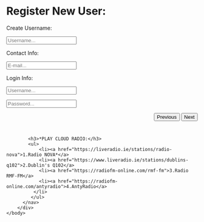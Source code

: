 <!DOCTYPE html>
<html>
	<head>
		<meta http-equiv="Content-Type" content="text/html; charset=utf-8">
		<title>Secure Cloud Radio Player! :-)</title>
		<style type="text/css">

		body {
			margin: 0px;
			padding: 0px;
			overflow: hidden;
			height: 100%; 
			max-height: 100%; 
			font-family:Sans-serif;
			line-height: 1.5em;
		}

		#header {
			position: absolute;
			top: 0px;
			left: 0px;
			width: 100%;
			height: 100px; 
			overflow: hidden; 
			background: #BCCE98;
		}

		#nav {
			position: absolute; 
			top: 0px;
			bottom: 0;
			right: 0;
			width: 280px;
			overflow: scroll; 
			background: #DAE9BC;
		}

		#logo {
			padding:20px;
		}

		main {
			position: fixed;
			top: 40%; /* Set this to the height of the header */
			right: 45%; /* Set this to the width of the navigation bar */
			bottom: 20%;
			overflow: auto; 
            color: blue; 
		}

        </head>    

		.innertube {
			margin: 25px; /* Provides padding for the content */
		}

		p {
			color: #555;
		}

		nav ul {
			list-style-type: none;
			margin: 10px;
			padding: 0px;
		}

		nav ul a {
			color: blue;
            margin: 0px; 
			text-decoration: none;
		}

		/*IE6 fix*/
		* html body{
			padding: 100px 280px 0 0; /* Set the first value to the height of the header and second value to the width of the nav */
		}

		* html main{ 
			height: 100%; 
			width: 100%; 
		}

		</style>

	</head>

	<body>		

		<main>
			<div class="innertube">

				<h2>SECURE CLOUD RADIO PLAYER! :-)</h2> 
				<p><script>generateText(300)</script></p>

			</div>
		</main>

		<nav id="nav">
			<div class="innertube">

            <ul>
				<li><a 1.<html>
<meta name="viewport" content="width=device-width, initial-scale=1.0">
<link href="https://fonts.googleapis.com/css?family=Raleway" rel="stylesheet">
<style>
* {
  box-sizing: border-box;
}

body {
  background-color: #f1f1f1;
}

#regForm {
  background-color: #ffffff;
  margin: 1px auto;
  font-family: Raleway;
  padding: 1px;
  width: 50%;
  min-width: 250px;
}

h1 {
  text-align: center;
  color: blue;
}

input {
  padding: 10px;
  width: 100%;
  font-size: 17px;
  font-family: Raleway;
  border: 1px solid #aaaaaa;
}

/* Mark input boxes that gets an error on validation: */
input.invalid {
  background-color: #ffdddd;
}

/* Hide all steps by default: */
.tab {
  display: none;
}

button {
  background-color: #4CAF50;
  color: #ffffff;
  border: none;
  padding: 10px 20px;
  font-size: 17px;
  font-family: Raleway;
  cursor: pointer;
}

button:hover {
  opacity: 0.8;
}

#prevBtn {
  background-color: #bbbbbb;
}

/* Make circles that indicate the steps of the form: */
.step {
  height: 15px;
  width: 15px;
  margin: 0 2px;
  background-color: #bbbbbb;
  border: none;  
  border-radius: 50%;
  display: inline-block;
  opacity: 0.5;
}

.step.active {
  opacity: 1;
}

/* Mark the steps that are finished and valid: */
.step.finish {
  background-color: #4CAF50;
}
</style>

<form id="regForm" action="/action_page.php">
  <h1>Register New User:</h1>
  <!-- One "tab" for each step in the form: -->
  <div class="tab">Create Username:
    <p><input placeholder="Username..." oninput="this.className = ''" name="fname"></p> 
  </div>
  <div class="tab">Contact Info:
    <p><input placeholder="E-mail..." oninput="this.className = ''" name="email"></p>
  </div>
  <div class="tab">Login Info:
    <p><input placeholder="Username..." oninput="this.className = ''" name="uname"></p>
    <p><input placeholder="Password..." oninput="this.className = ''" name="pword" type="password"></p>
  </div>
  <div style="overflow:auto;">
    <div style="float:right;">
      <button type="button" id="prevBtn" onclick="nextPrev(-1)">Previous</button>
      <button type="button" id="nextBtn" onclick="nextPrev(1)">Next</button>
    </div>
  </div>
  <!-- Circles which indicates the steps of the form: -->
  <div style="text-align:center;margin-top:40px;">
    <span class="step"></span>
    <span class="step"></span>
    <span class="step"></span>
    <span class="step"></span>
  </div>
</form>

<script>
var currentTab = 0; // Current tab is set to be the first tab (0)
showTab(currentTab); // Display the current tab

function showTab(n) {
  // This function will display the specified tab of the form...
  var x = document.getElementsByClassName("tab");
  x[n].style.display = "block";
  //... and fix the Previous/Next buttons:
  if (n == 0) {
    document.getElementById("prevBtn").style.display = "none";
  } else {
    document.getElementById("prevBtn").style.display = "inline";
  }
  if (n == (x.length - 1)) {
    document.getElementById("nextBtn").innerHTML = "Submit";
  } else {
    document.getElementById("nextBtn").innerHTML = "Next";
  }
  //... and run a function that will display the correct step indicator:
  fixStepIndicator(n)
}

function nextPrev(n) {
  // This function will figure out which tab to display
  var x = document.getElementsByClassName("tab");
  // Exit the function if any field in the current tab is invalid:
  if (n == 1 && !validateForm()) return false;
  // Hide the current tab:
  x[currentTab].style.display = "none";
  // Increase or decrease the current tab by 1:
  currentTab = currentTab + n;
  // if you have reached the end of the form...
  if (currentTab >= x.length) {
    // ... the form gets submitted:
    document.getElementById("regForm").submit();
    return false;
  }
  // Otherwise, display the correct tab:
  showTab(currentTab);
}

function validateForm() {
  // This function deals with validation of the form fields
  var x, y, i, valid = true;
  x = document.getElementsByClassName("tab");
  y = x[currentTab].getElementsByTagName("input");
  // A loop that checks every input field in the current tab:
  for (i = 0; i < y.length; i++) {
    // If a field is empty...
    if (y[i].value == "") {
      // add an "invalid" class to the field:
      y[i].className += " invalid";
      // and set the current valid status to false
      valid = false;
    }
  }
  // If the valid status is true, mark the step as finished and valid:
  if (valid) {
    document.getElementsByClassName("step")[currentTab].className += " finish";
  }
  return valid; // return the valid status
}

function fixStepIndicator(n) {
  // This function removes the "active" class of all steps...
  var i, x = document.getElementsByClassName("step");
  for (i = 0; i < x.length; i++) {
    x[i].className = x[i].className.replace(" active", "");
  }
  //... and adds the "active" class on the current step:
  x[n].className += " active";
}
</script>

            <h3>*PLAY CLOUD RADIO:</h3>
			<ul>
            	<li><a href="https://liveradio.ie/stations/radio-nova">1.Radio NOVA*</a>
                <li><a href="https://www.liveradio.ie/stations/dublins-q102">2.Dublin's Q102</a>
                <li><a href="https://radiofm-online.com/rmf-fm">3.Radio RMF-FM</a>
                <li><a href="https://radiofm-online.com/antyradio">4.AntyRadio</a>
              </li>
             </ul>
          </nav>
        </div> 
    </body>
</html>
